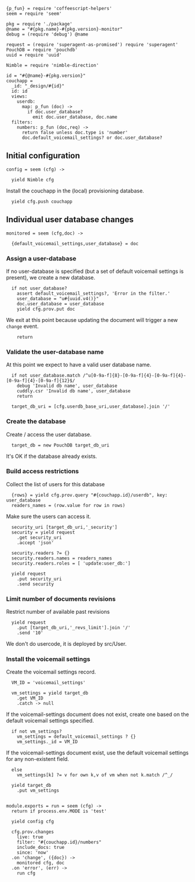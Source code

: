     {p_fun} = require 'coffeescript-helpers'
    seem = require 'seem'

    pkg = require './package'
    @name = "#{pkg.name}-#{pkg.version}-monitor"
    debug = (require 'debug') @name

    request = (require 'superagent-as-promised') require 'superagent'
    PouchDB = require 'pouchdb'
    uuid = require 'uuid'

    Nimble = require 'nimble-direction'

    id = "#{@name}-#{pkg.version}"
    couchapp =
      _id: "_design/#{id}"
      id: id
      views:
        userdb:
          map: p_fun (doc) ->
            if doc.user_database?
              emit doc.user_database, doc.name
      filters:
        numbers: p_fun (doc,req) ->
          return false unless doc.type is 'number'
          doc.default_voicemail_settings? or doc.user_database?

Initial configuration
---------------------

    config = seem (cfg) ->

      yield Nimble cfg

Install the couchapp in the (local) provisioning database.

      yield cfg.push couchapp

Individual user database changes
--------------------------------

    monitored = seem (cfg,doc) ->

      {default_voicemail_settings,user_database} = doc

### Assign a user-database

If no user-database is specified (but a set of default voicemail settings is present), we create a new database.

      if not user_database?
        assert default_voicemail_settings?, 'Error in the filter.'
        user_database = "u#{uuid.v4()}"
        doc.user_database = user_database
        yield cfg.prov.put doc

We exit at this point because updating the document will trigger a new `change` event.

        return

### Validate the user-database name

At this point we expect to have a valid user database name.

      if not user_database.match /^u[0-9a-f]{8}-[0-9a-f]{4}-[0-9a-f]{4}-[0-9a-f]{4}-[0-9a-f]{12}$/
        debug 'Invalid db name', user_database
        cuddly.csr 'Invalid db name', user_database
        return

      target_db_uri = [cfg.userdb_base_uri,user_database].join '/'

### Create the database

Create / access the user database.

      target_db = new PouchDB target_db_uri

It's OK if the database already exists.

### Build access restrictions

Collect the list of users for this database

      {rows} = yield cfg.prov.query "#{couchapp.id}/userdb", key: user_database
      readers_names = (row.value for row in rows)

Make sure the users can access it.

      security_uri [target_db_uri,'_security']
      security = yield request
        .get security_uri
        .accept 'json'

      security.readers ?= {}
      security.readers.names = readers_names
      security.readers.roles = [ 'update:user_db:']

      yield request
        .put security_uri
        .send security

### Limit number of documents revisions

Restrict number of available past revisions

      yield request
        .put [target_db_uri,'_revs_limit'].join '/'
        .send '10'

We don't do usercode, it is deployed by src/User.

### Install the voicemail settings

Create the voicemail settings record.

      VM_ID = 'voicemail_settings'

      vm_settings = yield target_db
        .get VM_ID
        .catch -> null

If the voicemail-settings document does not exist, create one based on the default voicemail settings specified.

      if not vm_settings?
        vm_settings = default_voicemail_settings ? {}
        vm_settings._id = VM_ID

If the voicemail-settings document exist, use the default voicemail settings for any non-existent field.

      else
        vm_settings[k] ?= v for own k,v of vm when not k.match /^_/

      yield target_db
        .put vm_settings


    module.exports = run = seem (cfg) ->
      return if process.env.MODE is 'test'

      yield config cfg

      cfg.prov.changes
        live: true
        filter: "#{couchapp.id}/numbers"
        include_docs: true
        since: 'now'
      .on 'change', ({doc}) ->
        monitored cfg, doc
      .on 'error', (err) ->
        run cfg
